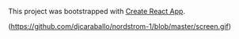 This project was bootstrapped with [Create React App](https://github.com/facebook/create-react-app).

(https://github.com/djcaraballo/nordstrom-1/blob/master/screen.gif)

